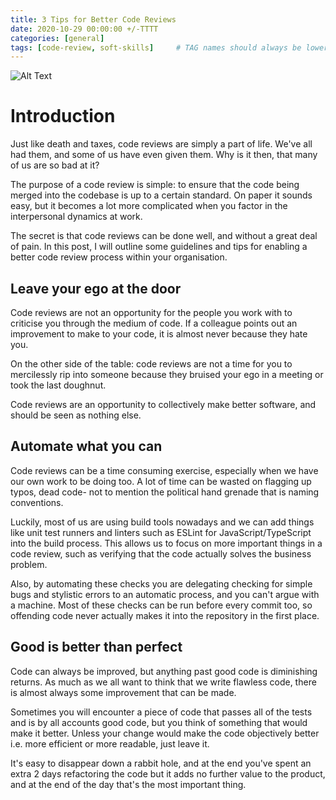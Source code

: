 ```yaml
---
title: 3 Tips for Better Code Reviews
date: 2020-10-29 00:00:00 +/-TTTT
categories: [general]
tags: [code-review, soft-skills]     # TAG names should always be lowercase
---
```

![Alt Text](https://dev-to-uploads.s3.amazonaws.com/i/dzgapwtgr1n6xbl6qkku.png)

# Introduction

Just like death and taxes, code reviews are simply a part of life. We've all had them, and some of us have even given them. Why is it then, that many of us are so bad at it?

The purpose of a code review is simple: to ensure that the code being merged into the codebase is up to a certain standard. On paper it sounds easy, but it becomes a lot more complicated when you factor in the interpersonal dynamics at work.

The secret is that code reviews can be done well, and without a great deal of pain. In this post, I will outline some guidelines and tips for enabling a better code review process within your organisation.

## Leave your ego at the door

Code reviews are not an opportunity for the people you work with to criticise you through the medium of code. If a colleague points out an improvement to make to your code, it is almost never because they hate you.

On the other side of the table: code reviews are not a time for you to mercilessly rip into someone because they bruised your ego in a meeting or took the last doughnut.

Code reviews are an opportunity to collectively make better software, and should be seen as nothing else.

## Automate what you can

Code reviews can be a time consuming exercise, especially when we have our own work to be doing too. A lot of time can be wasted on flagging up typos, dead code- not to mention the political hand grenade that is naming conventions.

Luckily, most of us are using build tools nowadays and we can add things like unit test runners and  linters such as ESLint for JavaScript/TypeScript into the build process. This allows us to focus on more important things in a code review, such as verifying that the code actually solves the business problem.

Also, by automating these checks you are delegating checking for simple bugs and stylistic errors to an automatic process, and you can't argue with a machine. Most of these checks can be run before every commit too, so offending code never actually makes it into the repository in the first place.

## Good is better than perfect

Code can always be improved, but anything past good code is diminishing returns. As much as we all want to think that we write flawless code, there is almost always some improvement that can be made.

Sometimes you will encounter a piece of code that passes all of the tests and is by all accounts good code, but you think of something that would make it better. Unless your change would make the code objectively better i.e. more efficient or more readable, just leave it.

It's easy to disappear down a rabbit hole, and at the end you've spent an extra 2 days refactoring the code but it adds no further value to the product, and at the end of the day that's the most important thing.
